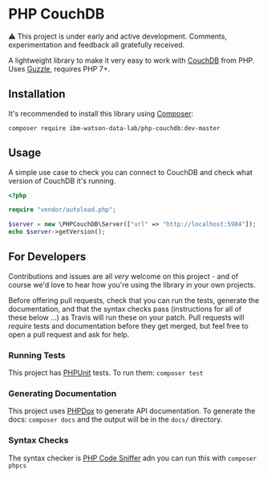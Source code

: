 # PHP CouchDB

:warning: This project is under early and active development.  Comments, experimentation and feedback all gratefully received.

A lightweight library to make it very easy to work with [CouchDB](http://couchdb.apache.org/) from PHP.  Uses [Guzzle](http://docs.guzzlephp.org/en/stable/), requires PHP 7+.

## Installation

It's recommended to install this library using [Composer](https://getcomposer.org/):

```
composer require ibm-watson-data-lab/php-couchdb:dev-master
```

## Usage

A simple use case to check you can connect to CouchDB and check what version of CouchDB it's running.

```php
<?php

require "vendor/autoload.php";

$server = new \PHPCouchDB\Server(["url" => "http://localhost:5984"]);
echo $server->getVersion();
```

## For Developers

Contributions and issues are all _very_ welcome on this project - and of course we'd love to hear how you're using the library in your own projects.

Before offering pull requests, check that you can run the tests, generate the documentation, and that the syntax checks pass (instructions for all of these below ...) as Travis will run these on your patch.  Pull requests will _require_ tests and documentation before they get merged, but feel free to open a pull request and ask for help.

### Running Tests

This project has [PHPUnit](https://phpunit.de/) tests.  To run them: `composer test`

### Generating Documentation

This project uses [PHPDox](http://phpdox.de/) to generate API documentation.  To generate the docs: `composer docs` and the output will be in the `docs/` directory.

### Syntax Checks

The syntax checker is [PHP Code Sniffer](https://github.com/squizlabs/PHP_CodeSniffer) adn you can run this with `composer phpcs`
